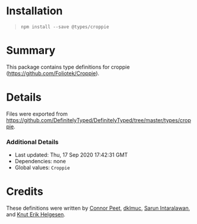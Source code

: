 # Installation
> `npm install --save @types/croppie`

# Summary
This package contains type definitions for croppie (https://github.com/Foliotek/Croppie).

# Details
Files were exported from https://github.com/DefinitelyTyped/DefinitelyTyped/tree/master/types/croppie.

### Additional Details
 * Last updated: Thu, 17 Sep 2020 17:42:31 GMT
 * Dependencies: none
 * Global values: `Croppie`

# Credits
These definitions were written by [Connor Peet](https://github.com/connor4312), [dklmuc](https://github.com/dklmuc), [Sarun Intaralawan](https://github.com/sarunint), and [Knut Erik Helgesen](https://github.com/knuthelgesen).
